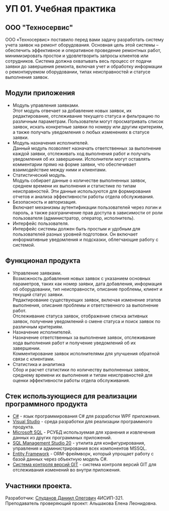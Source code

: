 # УП 01. Учебная практика

## ООО "Техносервис"

ООО «Техносервис» поставило перед вами задачу разработать систему учета заявок на ремонт оборудования. Основная цель этой системы – обеспечить эффективное и оперативное проведение ремонтных работ, минимизировать простои и удовлетворить запросы клиентов или сотрудников. Система должна охватывать весь процесс от подачи заявки до завершения ремонта, включая учет и обработку информации о ремонтируемом оборудовании, типах неисправностей и статусе выполнения заявок.

## Модули приложения

- Модуль управления заявками. <br>
  Этот модуль отвечает за добавление новых заявок, их редактирование, отслеживание текущего статуса и фильтрацию по различным параметрам. Пользователи могут просматривать список заявок, искать конкретные заявки по номеру или другим критериям, а также получать уведомления о любых изменениях в статусе заявки.
- Модуль назначения исполнителей. <br>
  Данный модуль позволяет назначать ответственных за выполнение каждой заявки, отслеживать ход выполнения работ и получать уведомления об их завершении. Исполнители могут оставлять комментарии прямо на форме заявки, что обеспечивает взаимодействие между ними и клиентами.
- Статистический модуль. <br>
  Модуль собирает данные о количестве выполненных заявок, среднем времени их выполнения и статистике по типам неисправностей. Эти данные используются для формирования отчетов и анализа эффективности работы отдела обслуживания.
- Безопасность и авторизация. <br>
  Включает механизмы аутентификации пользователей через логин и пароль, а также разграничение прав доступа в зависимости от роли пользователя (администратор, оператор, исполнитель).
- Интерфейс пользователя. <br>
  Интерфейс системы должен быть простым и удобным для пользователей разных уровней подготовки. Он включает информативные уведомления и подсказки, облегчающие работу с системой.

## Функционал продукта

- Управление заявками. <br>
  Возможность добавления новых заявок с указанием основных параметров, таких как номер заявки, дата добавления, информация об оборудовании, тип неисправности, описание проблемы, клиент и текущий статус заявки.<br>
  Редактирование существующих заявок, включая изменение этапов выполнения, описания проблемы и ответственного за выполнение работ. <br>
  Отслеживание статуса заявок, отображение списка активных заявок, получение уведомлений о смене статуса и поиск заявок по различным критериям.
- Назначение исполнителей. <br>
  Назначение ответственных за выполнение заявок, отслеживание хода выполнения работ и получение уведомлений об их завершении. <br>
  Комментирование заявок исполнителями для улучшения обратной связи с клиентами.
- Статистика и аналитика <br>
  Сбор и расчет статистики по количеству выполненных заявок, среднему времени их выполнения и типам неисправностей для оценки эффективности работы отдела обслуживания.

## Стек использующиеся для реализации программного продукта

- [C#](https://learn.microsoft.com/en-us/dotnet/csharp/) - язык программирования C# для разработки WPF приложения.
- [Visual Studio](https://visualstudio.microsoft.com/ru/) - среда разработки для реализации программного продукта.
- [Microsoft SQL](https://learn.microsoft.com/ru-ru/sql/?view=sql-server-ver16) - РСУБД используемая для хранения и извлечения данных из других программных приложений.
- [SQL Management Studio 20](https://learn.microsoft.com/en-us/sql/ssms/sql-server-management-studio-ssms?view=sql-server-ver16) - утилита для конфигурирования, управления и администрирования всех компонентов MSSQL.
- [Entity Framework](https://learn.microsoft.com/en-us/ef/) - ORM-фреймворк, который упрощает работу с базой данных через объектную модель C#.
- [Система контроля версий GIT](https://git-scm.com/doc) - система контроля версий GIT для отслеживания изменений во внутри приложения.

## Участники проекта.

Разработчик: [Слуданов Даниил Олегович](vk.com/dsludanov) 4ИСИП-321.<br>
Преподаватель проверяющий проект: Альшакова Елена Леонидовна.
